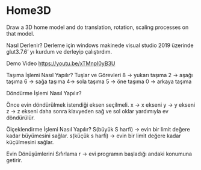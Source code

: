 # Home3D
 Draw a 3D home model and do translation, rotation, scaling processes on that model.

Nasıl Derlenir?
Derleme için windows makinede visual studio 2019 üzerinde glut3.7.6’ yı kurdum ve derleyip çalıştırdım. 

Demo Video
https://youtu.be/xTMnpI0yB3U

Taşıma İşlemi Nasıl Yapılır?
Tuşlar ve Görevleri
8 -> yukarı taşıma
2 -> aşağı taşıma
6 -> sağa taşıma
4-> sola taşıma
5 -> öne taşıma
0 -> arkaya taşıma

Döndürme İşlemi Nasıl Yapılır?

Önce evin döndürülmek istendiği eksen seçilmeli.
x -> x ekseni
y -> y ekseni 
z -> z ekseni
daha sonra klavyeden sağ ve sol oklar yardımıyla ev döndürülür.

Ölçeklendirme İşlemi Nasıl Yapılır?
S(büyük S harfi) -> evin bir limit değere kadar büyümesini sağlar.
s(küçük s harfi)  -> evin bir limit değere kadar küçülmesini sağlar. 

Evin Dönüşümlerini Sıfırlama
r -> evi programın başladığı andaki konumuna getirir.
